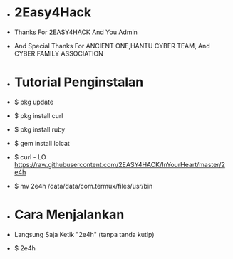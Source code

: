 - # 2Easy4Hack
-  Thanks For 2EASY4HACK And You Admin
 - And Special Thanks For ANCIENT ONE,HANTU CYBER TEAM, And CYBER FAMILY ASSOCIATION
- # Tutorial Penginstalan
 - $ pkg update
 - $ pkg install curl
 - $ pkg install ruby
 - $ gem install lolcat
 - $ curl - LO https://raw.githubusercontent.com/2EASY4HACK/InYourHeart/master/2e4h
 - $ mv 2e4h /data/data/com.termux/files/usr/bin

- # Cara Menjalankan
 - Langsung Saja Ketik "2e4h" (tanpa tanda kutip)
 - $ 2e4h
